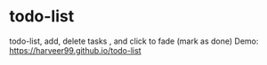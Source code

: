 # todo-list
todo-list, add, delete tasks , and click to fade (mark as done)
Demo: https://harveer99.github.io/todo-list
